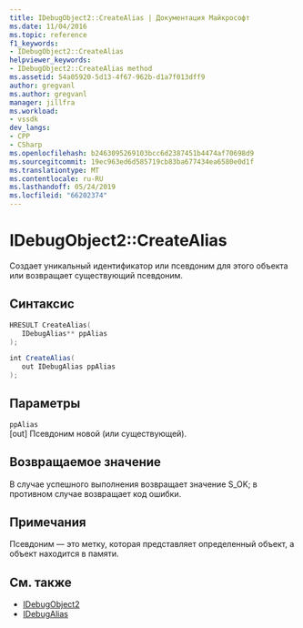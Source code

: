 ```yaml
---
title: IDebugObject2::CreateAlias | Документация Майкрософт
ms.date: 11/04/2016
ms.topic: reference
f1_keywords:
- IDebugObject2::CreateAlias
helpviewer_keywords:
- IDebugObject2::CreateAlias method
ms.assetid: 54a05920-5d13-4f67-962b-d1a7f013dff9
author: gregvanl
ms.author: gregvanl
manager: jillfra
ms.workload:
- vssdk
dev_langs:
- CPP
- CSharp
ms.openlocfilehash: b2463095269103bcc6d2387451b4474af70698d9
ms.sourcegitcommit: 19ec963ed6d585719cb83ba677434ea6580e0d1f
ms.translationtype: MT
ms.contentlocale: ru-RU
ms.lasthandoff: 05/24/2019
ms.locfileid: "66202374"
---
```

# <a name="idebugobject2createalias"></a>IDebugObject2::CreateAlias
Создает уникальный идентификатор или псевдоним для этого объекта или возвращает существующий псевдоним.

## <a name="syntax"></a>Синтаксис

```cpp
HRESULT CreateAlias(
   IDebugAlias** ppAlias
);
```

```csharp
int CreateAlias(
   out IDebugAlias ppAlias
);
```

## <a name="parameters"></a>Параметры
`ppAlias`\
[out] Псевдоним новой (или существующей).

## <a name="return-value"></a>Возвращаемое значение
 В случае успешного выполнения возвращает значение S_OK; в противном случае возвращает код ошибки.

## <a name="remarks"></a>Примечания
 Псевдоним — это метку, которая представляет определенный объект, а объект находится в памяти.

## <a name="see-also"></a>См. также
- [IDebugObject2](../../../extensibility/debugger/reference/idebugobject2.md)
- [IDebugAlias](../../../extensibility/debugger/reference/idebugalias.md)